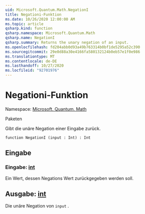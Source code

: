 ```yaml
---
uid: Microsoft.Quantum.Math.NegationI
title: Negationi-Funktion
ms.date: 10/26/2020 12:00:00 AM
ms.topic: article
qsharp.kind: function
qsharp.namespace: Microsoft.Quantum.Math
qsharp.name: NegationI
qsharp.summary: Returns the unary negation of an input.
ms.openlocfilehash: fd204abb0d93a49b763314b0bf1de5295a52c390
ms.sourcegitcommit: 29e0d88a30e4166fa580132124b0eb57e1f0e986
ms.translationtype: MT
ms.contentlocale: de-DE
ms.lasthandoff: 10/27/2020
ms.locfileid: "92701976"
---
```

# <a name="negationi-function"></a>Negationi-Funktion

Namespace: [Microsoft. Quantum. Math](xref:Microsoft.Quantum.Math)

Paketen [](https://nuget.org/packages/)


Gibt die unäre Negation einer Eingabe zurück.

```qsharp
function NegationI (input : Int) : Int
```


## <a name="input"></a>Eingabe

### <a name="input--int"></a>Eingabe: [int](xref:microsoft.quantum.lang-ref.int)

Ein Wert, dessen Negations Wert zurückgegeben werden soll.



## <a name="output--int"></a>Ausgabe: [int](xref:microsoft.quantum.lang-ref.int)

Die unäre Negation von `input` .